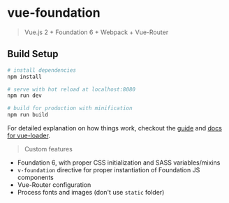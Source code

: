 # vue-foundation

> Vue.js 2 + Foundation 6 + Webpack + Vue-Router

## Build Setup

``` bash
# install dependencies
npm install

# serve with hot reload at localhost:8080
npm run dev

# build for production with minification
npm run build
```

For detailed explanation on how things work, checkout the [guide](http://vuejs-templates.github.io/webpack/) and [docs for vue-loader](http://vuejs.github.io/vue-loader).

> Custom features

- Foundation 6, with proper CSS initialization and SASS variables/mixins
- `v-foundation` directive for proper instantiation of Foundation JS components
- Vue-Router configuration
- Process fonts and images (don't use `static` folder)